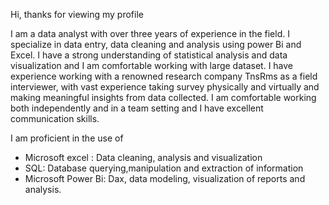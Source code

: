 Hi, thanks for viewing my profile 

  I am a data analyst with over three years of experience in the field. I specialize in data entry, data cleaning and analysis using power Bi and Excel. I have a strong understanding of statistical analysis and data visualization and I am comfortable working with large dataset.
  I have experience working with a renowned research company TnsRms as a field interviewer, with vast experience taking survey physically and virtually and making meaningful insights from data collected.
I am comfortable working both independently and in a team setting and I have excellent communication skills.
 
 I am proficient in the use of
* Microsoft excel : Data cleaning, analysis and visualization 
* SQL: Database querying,manipulation and extraction of information 
* Microsoft Power Bi: Dax, data modeling, visualization of reports and analysis.
